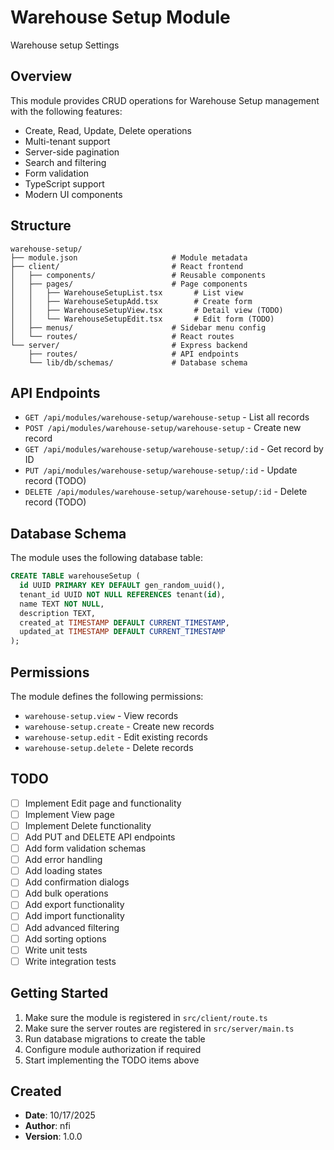# Warehouse Setup Module

Warehouse setup Settings

## Overview

This module provides CRUD operations for Warehouse Setup management with the following features:

- Create, Read, Update, Delete operations
- Multi-tenant support
- Server-side pagination
- Search and filtering
- Form validation
- TypeScript support
- Modern UI components

## Structure

```
warehouse-setup/
├── module.json                     # Module metadata
├── client/                         # React frontend
│   ├── components/                 # Reusable components
│   ├── pages/                      # Page components
│   │   ├── WarehouseSetupList.tsx       # List view
│   │   ├── WarehouseSetupAdd.tsx        # Create form
│   │   ├── WarehouseSetupView.tsx       # Detail view (TODO)
│   │   └── WarehouseSetupEdit.tsx       # Edit form (TODO)
│   ├── menus/                      # Sidebar menu config
│   └── routes/                     # React routes
└── server/                         # Express backend
    ├── routes/                     # API endpoints
    └── lib/db/schemas/             # Database schema
```

## API Endpoints

- `GET /api/modules/warehouse-setup/warehouse-setup` - List all records
- `POST /api/modules/warehouse-setup/warehouse-setup` - Create new record
- `GET /api/modules/warehouse-setup/warehouse-setup/:id` - Get record by ID
- `PUT /api/modules/warehouse-setup/warehouse-setup/:id` - Update record (TODO)
- `DELETE /api/modules/warehouse-setup/warehouse-setup/:id` - Delete record (TODO)

## Database Schema

The module uses the following database table:

```sql
CREATE TABLE warehouseSetup (
  id UUID PRIMARY KEY DEFAULT gen_random_uuid(),
  tenant_id UUID NOT NULL REFERENCES tenant(id),
  name TEXT NOT NULL,
  description TEXT,
  created_at TIMESTAMP DEFAULT CURRENT_TIMESTAMP,
  updated_at TIMESTAMP DEFAULT CURRENT_TIMESTAMP
);
```

## Permissions

The module defines the following permissions:

- `warehouse-setup.view` - View records
- `warehouse-setup.create` - Create new records  
- `warehouse-setup.edit` - Edit existing records
- `warehouse-setup.delete` - Delete records

## TODO

- [ ] Implement Edit page and functionality
- [ ] Implement View page  
- [ ] Implement Delete functionality
- [ ] Add PUT and DELETE API endpoints
- [ ] Add form validation schemas
- [ ] Add error handling
- [ ] Add loading states
- [ ] Add confirmation dialogs
- [ ] Add bulk operations
- [ ] Add export functionality
- [ ] Add import functionality
- [ ] Add advanced filtering
- [ ] Add sorting options
- [ ] Write unit tests
- [ ] Write integration tests

## Getting Started

1. Make sure the module is registered in `src/client/route.ts`
2. Make sure the server routes are registered in `src/server/main.ts`
3. Run database migrations to create the table
4. Configure module authorization if required
5. Start implementing the TODO items above

## Created

- **Date**: 10/17/2025
- **Author**: nfi
- **Version**: 1.0.0
